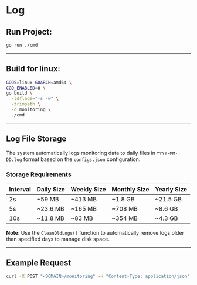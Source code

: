 # Log

## Run Project:

```bash
go run ./cmd
```

---

## Build for linux:

```bash
GOOS=linux GOARCH=amd64 \
CGO_ENABLED=0 \
go build \
  -ldflags="-s -w" \
  -trimpath \
  -o monitoring \
  ./cmd
```

---

## Log File Storage

The system automatically logs monitoring data to daily files in `YYYY-MM-DD.log` format based on the `configs.json` configuration.

### Storage Requirements

| Interval | Daily Size | Weekly Size | Monthly Size | Yearly Size |
| -------- | ---------- | ----------- | ------------ | ----------- |
| 2s       | ~59 MB     | ~413 MB     | ~1.8 GB      | ~21.5 GB    |
| 5s       | ~23.6 MB   | ~165 MB     | ~708 MB      | ~8.6 GB     |
| 10s      | ~11.8 MB   | ~83 MB      | ~354 MB      | ~4.3 GB     |

**Note**: Use the `CleanOldLogs()` function to automatically remove logs older than specified days to manage disk space.

---

## Example Request

```bash
curl -X POST "<DOMAIN>/monitoring" -H "Content-Type: application/json" -H "Authorization: Bearer <TOKEN>"
```
